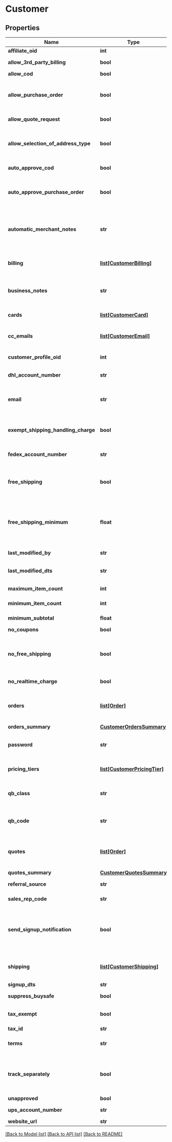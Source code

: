 # Customer

## Properties
Name | Type | Description | Notes
------------ | ------------- | ------------- | -------------
**affiliate_oid** | **int** | Affiliate oid | [optional] 
**allow_3rd_party_billing** | **bool** | Allow 3rd party billing | [optional] 
**allow_cod** | **bool** | Allow COD | [optional] 
**allow_purchase_order** | **bool** | Allow purchase orders by this customer | [optional] 
**allow_quote_request** | **bool** | Allow quote request | [optional] 
**allow_selection_of_address_type** | **bool** | Allow selection of residential or business address type | [optional] 
**auto_approve_cod** | **bool** | Auto approve COD | [optional] 
**auto_approve_purchase_order** | **bool** | Auto approve purchase orders by this customer | [optional] 
**automatic_merchant_notes** | **str** | Automatic merchant notes are added to every order placed | [optional] 
**billing** | [**list[CustomerBilling]**](CustomerBilling.md) | Billing addresses for this customer | [optional] 
**business_notes** | **str** | Business notes (internally visible only) | [optional] 
**cards** | [**list[CustomerCard]**](CustomerCard.md) | Credit Cards for this customer | [optional] 
**cc_emails** | [**list[CustomerEmail]**](CustomerEmail.md) | Additional emails to CC notification | [optional] 
**customer_profile_oid** | **int** | Customer profile object identifier | [optional] 
**dhl_account_number** | **str** | DHL account number | [optional] 
**email** | **str** | Email address of this customer profile | [optional] 
**exempt_shipping_handling_charge** | **bool** | Exempt shipping handling charge | [optional] 
**fedex_account_number** | **str** | FedEx account number | [optional] 
**free_shipping** | **bool** | This customer always receives free shipping | [optional] 
**free_shipping_minimum** | **float** | If free_shipping is true, this is the minimum subtotal required for free shipping | [optional] 
**last_modified_by** | **str** | Last modified by | [optional] 
**last_modified_dts** | **str** | Last modified date | [optional] 
**maximum_item_count** | **int** | Maximum item count | [optional] 
**minimum_item_count** | **int** | Minimum item count | [optional] 
**minimum_subtotal** | **float** | Minimum subtotal | [optional] 
**no_coupons** | **bool** | No coupons | [optional] 
**no_free_shipping** | **bool** | No free shipping regardless of coupons or item level settings | [optional] 
**no_realtime_charge** | **bool** | No realtime charge | [optional] 
**orders** | [**list[Order]**](Order.md) | Orders associated with this customer profile | [optional] 
**orders_summary** | [**CustomerOrdersSummary**](CustomerOrdersSummary.md) |  | [optional] 
**password** | **str** | Password (may only be set, never read) | [optional] 
**pricing_tiers** | [**list[CustomerPricingTier]**](CustomerPricingTier.md) | Pricing tiers for this customer | [optional] 
**qb_class** | **str** | QuickBooks class to import this customer as | [optional] 
**qb_code** | **str** | QuickBooks name to import this customer as | [optional] 
**quotes** | [**list[Order]**](Order.md) | Quotes associated with this customer profile | [optional] 
**quotes_summary** | [**CustomerQuotesSummary**](CustomerQuotesSummary.md) |  | [optional] 
**referral_source** | **str** | Referral Source | [optional] 
**sales_rep_code** | **str** | Sales rep code | [optional] 
**send_signup_notification** | **bool** | Send signup notification, if true during customer creation, will send a notification. | [optional] 
**shipping** | [**list[CustomerShipping]**](CustomerShipping.md) | Shipping addresses for this customer | [optional] 
**signup_dts** | **str** | Signup date | [optional] 
**suppress_buysafe** | **bool** | Suppress buySAFE | [optional] 
**tax_exempt** | **bool** | True if the customer is tax exempt | [optional] 
**tax_id** | **str** | Tax ID | [optional] 
**terms** | **str** | Terms for this customer | [optional] 
**track_separately** | **bool** | True if the customer should be tracked separately in QuickBooks | [optional] 
**unapproved** | **bool** | Unapproved | [optional] 
**ups_account_number** | **str** | UPS account number | [optional] 
**website_url** | **str** | Website url | [optional] 

[[Back to Model list]](../README.md#documentation-for-models) [[Back to API list]](../README.md#documentation-for-api-endpoints) [[Back to README]](../README.md)


